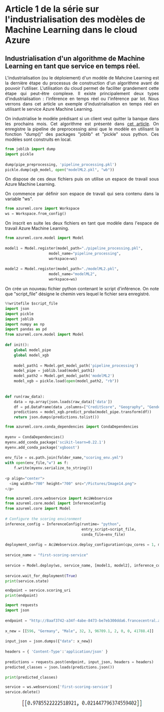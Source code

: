 # Article 1 de la série sur l'industrialisation des modèles de Machine Learning dans le cloud Azure

## Industrialisation d'un algorithme de Machine Learning en tant que service en temps réel.

<p align="justify">
L'industrialisation (ou le déploiement) d'un modèle de Mahcine Learning est la dernière étape du processus de construction d'un algorithme avant de pouvoir l'utiliser. 
L'utilisation du cloud permet de faciliter grandement cette étape qui peut-être complexe.
Il existe principalement deux types d'industrialisation : l'inférence en temps réel ou l'inférence par lot. 
Nous verrons dans cet article un exemple d'industrialisation en temps réel en utilisant le service Azure Machine Learning. 
</p>

<p align="justify">
On industrialise le modèle prédisant si un client veut quitter la banque dans les prochains mois. Cet algorithme est présenté dans <a href="https://github.com/Teywa-OZIOL/Article_Data_Science_Katalyse_IS/blob/main/Articles/Serie_1_Article_3_Implementation_XGBoost_Python">cet article</a>. On enregistre la pipeline de preprocessing ainsi que le modèle en utilisant la fonction "dump()" des packages "joblib" et "pickle" sous python. Ces modèles sont construits en local.
</p>

```python
from joblib import dump
import pickle

dump(pipe_preprocessing, 'pipeline_processing.pkl')
pickle.dump(xgb_model, open("modelML2.pkl", "wb"))
```

<p align="justify">
On dispose de ces deux fichiers puis on utilise un espace de travail sous Azure Machine Learning.
</p>

<p align="justify">
On commence par définir son espace de travail qui sera contenu dans la variable "ws".
</p>

```python
from azureml.core import Workspace
ws = Workspace.from_config()
```

<p align="justify">
On inscrit en suite les deux fichiers en tant que modèle dans l'espace de travail Azure Machine Learning.
</p>

```python
from azureml.core.model import Model

model1 = Model.register(model_path="./pipeline_processing.pkl",
                    model_name="pipeline_processing",
                    workspace=ws)

model2 = Model.register(model_path="./modelML2.pkl",
                    model_name="modelML2",
                    workspace=ws)
```
<p align="justify">
On crée un nouveau fichier python contenant le script d'inférence. On note que "script_file" désigne le chemin vers lequel le fichier sera enregistré.
</p>

```python
%%writefile $script_file
import json
import pickle
import joblib
import numpy as np
import pandas as pd
from azureml.core.model import Model

def init():
    global model_pipe
    global model_xgb
        
    model_path1 = Model.get_model_path('pipeline_processing')
    model_pipe = joblib.load(model_path1)
    model_path2 = Model.get_model_path('modelML2')
    model_xgb = pickle.load(open(model_path2, "rb"))


def run(raw_data):
    data = np.array(json.loads(raw_data)['data'])
    df = pd.DataFrame(data ,columns=["CreditScore", "Geography", "Gender", "Age", "Tenure", "Balance", "NumOfProducts", "HasCrCard", "IsActiveMember", "EstimatedSalary"])  
    predictions = model_xgb.predict_proba(model_pipe.transform(df))
    return json.dumps(predictions.tolist())
```
```python
from azureml.core.conda_dependencies import CondaDependencies 

myenv = CondaDependencies()
myenv.add_conda_package('scikit-learn=0.22.1')
myenv.add_conda_package('xgboost')

env_file = os.path.join(folder_name,"scoring_env.yml")
with open(env_file,"w") as f:
    f.write(myenv.serialize_to_string())

<p align="center">
  <img width="700" height="700" src="/Pictures/Image14.png">
</p>
```

```python
from azureml.core.webservice import AciWebservice
from azureml.core.model import InferenceConfig
from azureml.core import Model

# Configure the scoring environment
inference_config = InferenceConfig(runtime= "python",
                                   entry_script=script_file,
                                   conda_file=env_file)

deployment_config = AciWebservice.deploy_configuration(cpu_cores = 1, memory_gb = 1)

service_name = "first-scoring-service"

service = Model.deploy(ws, service_name, [model1, model2], inference_config, deployment_config)

service.wait_for_deployment(True)
print(service.state)
```
```python
endpoint = service.scoring_uri
print(endpoint)
```

```python
import requests
import json

endpoint = "http://8aaf3742-a34f-4abe-8473-be7eb300dda6.francecentral.azurecontainer.io/score"

x_new = [[596, "Germany", "Male", 32, 3, 96709.1, 2, 0, 0, 41788.4]]

input_json = json.dumps({"data": x_new})

headers = { 'Content-Type':'application/json' }

predictions = requests.post(endpoint, input_json, headers = headers)
predicted_classes = json.loads(predictions.json())

print(predicted_classes)
```

```python
service = ws.webservices['first-scoring-service']
service.delete()
```

<p align="center">
  <img width="400" height="30" src="/Pictures/Image15.png">
</p>

